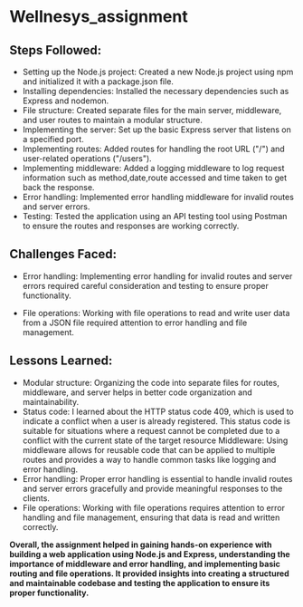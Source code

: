 # Wellnesys_assignment
## Steps Followed:

- Setting up the Node.js project: Created a new Node.js project using npm and initialized it with a package.json file.
- Installing dependencies: Installed the necessary dependencies such as Express and nodemon.
- File structure: Created separate files for the main server, middleware, and user routes to maintain a modular structure.
- Implementing the server: Set up the basic Express server that listens on a specified port.
- Implementing routes: Added routes for handling the root URL ("/") and user-related operations ("/users").
- Implementing middleware: Added a logging middleware to log request information such as method,date,route accessed and time taken to get back the response.
- Error handling: Implemented error handling middleware for invalid routes and server errors.
- Testing: Tested the application using an API testing tool using Postman to ensure the routes and responses are working correctly.

## Challenges Faced:

- Error handling: Implementing error handling for invalid routes and server errors required careful consideration and testing to ensure proper functionality.

- File operations: Working with file operations to read and write user data from a JSON file required attention to error handling and file management.

## Lessons Learned:

- Modular structure: Organizing the code into separate files for routes, middleware, and server helps in better code organization and maintainability.
- Status code: I learned about the HTTP status code 409, which is used to indicate a conflict when a user is already registered. This status code is suitable for situations where a request cannot be completed due to a conflict with the current state of the target resource
Middleware: Using middleware allows for reusable code that can be applied to multiple routes and provides a way to handle common tasks like logging and error handling.
- Error handling: Proper error handling is essential to handle invalid routes and server errors gracefully and provide meaningful responses to the clients.
- File operations: Working with file operations requires attention to error handling and file management, ensuring that data is read and written correctly.

**Overall, the assignment helped in gaining hands-on experience with building a web application using Node.js and Express, understanding the importance of middleware and error handling, and implementing basic routing and file operations. It provided insights into creating a structured and maintainable codebase and testing the application to ensure its proper functionality.**